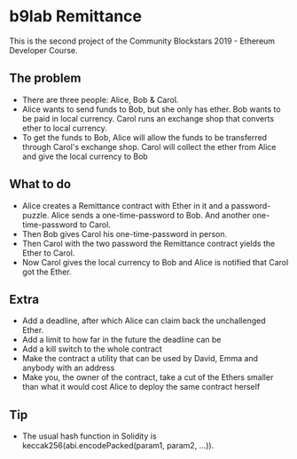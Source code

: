 # b9lab Remittance

This is the second project of the Community Blockstars 2019 - Ethereum Developer Course.

## The problem

* There are three people: Alice, Bob & Carol.
* Alice wants to send funds to Bob, but she only has ether. Bob wants to be paid in local currency. Carol runs an exchange shop that converts ether to local currency.
* To get the funds to Bob, Alice will allow the funds to be transferred through Carol's exchange shop. Carol will collect the ether from Alice and give the local currency to Bob

## What to do

* Alice creates a Remittance contract with Ether in it and a password-puzzle. Alice sends a one-time-password to Bob. And another one-time-password to Carol.
* Then Bob gives Carol his one-time-password in person.
* Then Carol with the two password the Remittance contract yields the Ether to Carol.
* Now Carol gives the local currency to Bob and Alice is notified that Carol got the Ether.

## Extra

* Add a deadline, after which Alice can claim back the unchallenged Ether.
* Add a limit to how far in the future the deadline can be
* Add a kill switch to the whole contract
* Make the contract a utility that can be used by David, Emma and anybody with an address
* Make you, the owner of the contract, take a cut of the Ethers smaller than what it would cost Alice to deploy the same contract herself

## Tip

* The usual hash function in Solidity is keccak256(abi.encodePacked(param1, param2, ...)).


